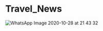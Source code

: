 # Travel_News
![WhatsApp Image 2020-10-28 at 21 43 32](https://user-images.githubusercontent.com/46065305/97464635-2b142b00-1967-11eb-8432-8426dbbb2074.jpeg)
